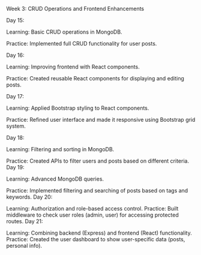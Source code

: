 Week 3: CRUD Operations and Frontend Enhancements


Day 15:

Learning: Basic CRUD operations in MongoDB.


Practice: Implemented full CRUD functionality for user posts.


Day 16:

Learning: Improving frontend with React components.


Practice: Created reusable React components for displaying and editing posts.


Day 17:

Learning: Applied Bootstrap styling to React components.


Practice: Refined user interface and made it responsive using Bootstrap grid system.


Day 18:

Learning: Filtering and sorting in MongoDB.


Practice: Created APIs to filter users and posts based on different criteria.
Day 19:

Learning: Advanced MongoDB queries.


Practice: Implemented filtering and searching of posts based on tags and keywords.
Day 20:

Learning: Authorization and role-based access control.
Practice: Built middleware to check user roles (admin, user) for accessing protected routes.
Day 21:

Learning: Combining backend (Express) and frontend (React) functionality.
Practice: Created the user dashboard to show user-specific data (posts, personal info).
